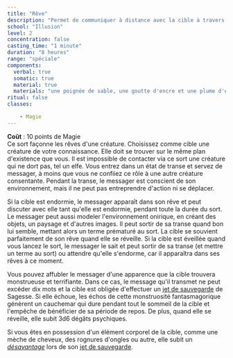 ```yaml
---
title: "Rêve"
description: "Permet de communiquer à distance avec la cible à travers les rêves."
school: "Illusion"
level: 2
concentration: false
casting_time: "1 minute"
duration: "8 heures"
range: "spéciale"
components:
  verbal: true
  somatic: true
  material: true
  materials: "une poignée de sable, une goutte d'encre et une plume d'écrivain prélevée sur un oiseau endormi"
ritual: false
classes:

    - Magie
---
```

**Coût** : 10 points de Magie   
Ce sort façonne les rêves d'une créature. Choisissez comme cible une créature de votre connaissance. Elle doit se trouver sur le même plan d'existence que vous. Il est impossible de contacter via ce sort une créature qui ne dort pas, tel un elfe. Vous entrez dans un état de transe et servez de messager, à moins que vous ne confiiez ce rôle à une autre créature consentante. Pendant la transe, le messager est conscient de son environnement, mais il ne peut pas entreprendre d'action ni se déplacer.

Si la cible est endormie, le messager apparaît dans son rêve et peut discuter avec elle tant qu'elle est endormie, pendant toute la durée du sort. Le messager peut aussi modeler l'environnement onirique, en créant des objets, un paysage et d'autres images. Il peut sortir de sa transe quand bon lui semble, mettant alors un terme prématuré au sort. La cible se souvient parfaitement de son rêve quand elle se réveille. Si la cible est éveillée quand vous lancez le sort, le messager le sait et peut sortir de sa transe (et mettre un terme au sort) ou attendre qu'elle s'endorme, car il apparaîtra dans ses rêves à ce moment.

Vous pouvez affubler le messager d'une apparence que la cible trouvera monstrueuse et terrifiante. Dans ce cas, le message qu'il transmet ne peut excéder dix mots et la cible est obligée d'effectuer un [jet de sauvegarde](/utiliser-les-caracteristiques/#jets-de-sauvegarde) de Sagesse. Si elle échoue, les échos de cette monstruosité fantasmagorique génèrent un cauchemar qui dure pendant tout le sommeil de la cible et l'empêche de bénéficier de sa période de repos. De plus, quand elle se réveille, elle subit 3d6 dégâts psychiques.

Si vous êtes en possession d'un élément corporel de la cible, comme une mèche de cheveux, des rognures d'ongles ou autre, elle subit un [_désavantage_](/utiliser-les-caracteristiques/#avantage-et-desavantage) lors de son [jet de sauvegarde](/utiliser-les-caracteristiques/#jets-de-sauvegarde).

